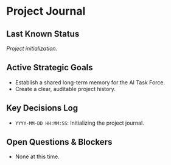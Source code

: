 # Project Journal

## Last Known Status
*Project initialization.*

## Active Strategic Goals
- Establish a shared long-term memory for the AI Task Force.
- Create a clear, auditable project history.

## Key Decisions Log
- `YYYY-MM-DD HH:MM:SS`: Initializing the project journal.

## Open Questions & Blockers
- None at this time.
